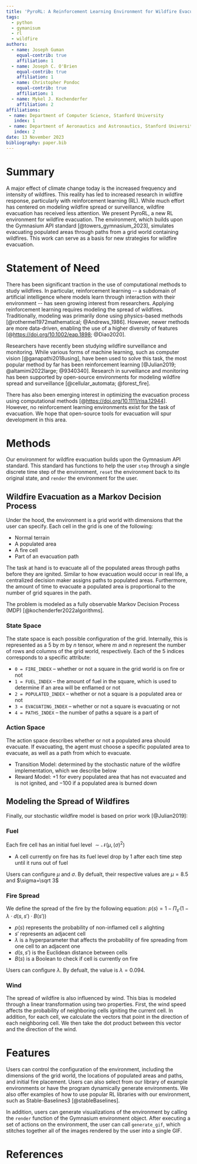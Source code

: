 ```yaml
---
title: 'PyroRL: A Reinforcement Learning Environment for Wildfire Evacuation'
tags:
  - python
  - gymanisum
  - rl
  - wildfire
authors:
  - name: Joseph Guman
    equal-contrib: true
    affiliation: 1
  - name: Joseph C. O'Brien
    equal-contrib: true
    affiliation: 1
  - name: Christopher Pondoc
    equal-contrib: true
    affiliation: 1
  - name: Mykel J. Kochenderfer
    affiliation: 2
affiliations:
 - name: Department of Computer Science, Stanford University
   index: 1
 - name: Department of Aeronautics and Astronautics, Stanford University
   index: 2
date: 13 November 2023
bibliography: paper.bib
---
```


# Summary

A major effect of climate change today is the increased frequency and intensity of wildfires. This reality has led to increased research in wildfire response, particularly with reinforcement learning (RL). While much effort has centered on modeling wildfire spread or surveillance, wildfire evacuation has received less attention. We present PyroRL, a new RL environment for wildfire evacuation. The environment, which builds upon the Gymnasium API standard [@towers_gymnasium_2023], simulates evacuating populated areas through paths from a grid world containing wildfires. This work can serve as a basis for new strategies for wildfire evacuation.

# Statement of Need

There has been significant traction in the use of computational methods to study wildfires. In particular, reinforcement learning -- a subdomain of artificial intelligence where models learn through interaction with their environment -- has seen growing interest from researchers. Applying reinforcement learning requires modeling the spread of wildfires. Traditionally, modeling was primarily done using physics-based methods [@rothermel1972mathematical; @Andrews_1986]. However, newer methods are more data-driven, enabling the use of a higher diversity of features [@https://doi.org/10.1002/eap.1898; @Diao2020].

Researchers have recently been studying wildfire surveillance and monitoring. While various forms of machine learning, such as computer vision [@ganapathi2018using], have been used to solve this task, the most popular method by far has been reinforcement learning [@Julian2019; @altamimi2022large; @9340340]. Research in surveillance and monitoring has been supported by open-source environments for modeling wildfire spread and surveillance [@cellular_automata; @forest_fire].

There has also been emerging interest in optimizing the evacuation process using computational methods [@https://doi.org/10.1111/risa.12944]. However, no reinforcement learning environments exist for the task of evacuation. We hope that open-source tools for evacuation will spur development in this area.

# Methods

Our environment for wildfire evacuation builds upon the Gymnasium API standard. This standard has functions to help the user `step` through a single discrete time step of the environment, `reset` the environment back to its original state, and `render` the environment for the user.

## Wildfire Evacuation as a Markov Decision Process

Under the hood, the environment is a grid world with dimensions that the user can specify. Each cell in the grid is one of the following:

- Normal terrain
- A populated area
- A fire cell
- Part of an evacuation path

The task at hand is to evacuate all of the populated areas through paths before they are ignited. Similar to how evacuation would occur in real life, a centralized decision maker assigns paths to populated areas. Furthermore, the amount of time to evacuate a populated area is proportional to the number of grid squares in the path.

The problem is modeled as a fully observable Markov Decision Process (MDP) [@kochenderfer2022algorithms].
 
### State Space

The state space is each possible configuration of the grid. Internally, this is represented as a $5$ by $m$ by $n$ tensor, where $m$ and $n$ represent the number of rows and columns of the grid world, respectively. Each of the $5$ indices corresponds to a specific attribute:

- `0 = FIRE_INDEX` – whether or not a square in the grid world is on fire or not
- `1 = FUEL_INDEX` – the amount of fuel in the square, which is used to determine if an area will be enflamed or not
- `2 = POPULATED_INDEX` – whether or not a square is a populated area or not
- `3 = EVACUATING_INDEX` – whether or not a square is evacuating or not
- `4 = PATHS_INDEX` – the number of paths a square is a part of

### Action Space
The action space describes whether or not a populated area should evacuate. If evacuating, the agent must choose a specific populated area to evacuate, as well as a path from which to evacuate.

- Transition Model: determined by the stochastic nature of the wildfire implementation, which we describe below
- Reward Model: $+1$ for every populated area that has not evacuated and is not ignited, and $-100$ if a populated area is burned down

## Modeling the Spread of Wildfires

Finally, our stochastic wildfire model is based on prior work [@Julian2019]:

### Fuel

Each fire cell has an initial fuel level $\sim \mathcal{N}(\mu, \, (\sigma)^{2})$

- A cell currently on fire has its fuel level drop by $1$ after each time step until it runs out of fuel

Users can configure $\mu$ and $\sigma$. By defualt, their respective values are $\mu=8.5$ and $\sigma=\sqrt 3$

### Fire Spread

We define the spread of the fire by the following equation: $p(s)=1-\Pi_{s'}(1 - \lambda \cdot d(s,s') \cdot B(s'))$

- $p(s)$ represents the probability of non-inflamed cell $s$ alighting
- $s'$ represents an adjacent cell
- $\lambda$ is a hyperparameter that affects the probability of fire spreading from one cell to an adjacent one
- $d(s,s')$ is the Euclidean distance between cells
- $B(s)$ is a Boolean to check if cell is currently on fire

Users can configure $\lambda$. By defualt, the value is $\lambda=0.094$.

### Wind

The spread of wildfire is also influenced by wind. This bias is modeled through a linear transformation using two properties. First, the wind speed affects the probability of neighboring cells igniting the current cell. In addition, for each cell, we calculate the vectors that point in the direction of each neighboring cell. We then take the dot product between this vector and the direction of the wind.

# Features

Users can control the configuration of the environment, including the dimensions of the grid world, the locations of populated areas and paths, and initial fire placement. Users can also select from our library of example environments or have the program dynamically generate environments. We also offer examples of how to use popular RL libraries with our environment, such as Stable-Baselines3 [@stableBaselines].

In addition, users can generate visualizations of the environment by calling the `render` function of the Gymnasium environment object. After executing a set of actions on the environment, the user can call `generate_gif`, which stitches together all of the images rendered by the user into a single GIF.

# References
